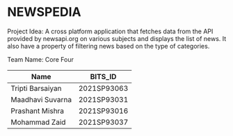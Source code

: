 
# NEWSPEDIA<br/>
Project Idea: A cross platform application that fetches data from the API provided by newsapi.org on various subjects and displays the list of news. It also have a property of filtering news based on the type of categories.

Team Name: Core Four

| Name | BITS_ID |
| ------------- | ------------- |
| Tripti Barsaiyan | 2021SP93063  |
| Maadhavi Suvarna | 2021SP93031  |
| Prashant Mishra | 2021SP93016  |
| Mohammad Zaid  | 2021SP93037  |
